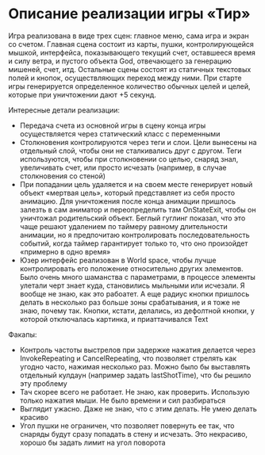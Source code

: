 # Описание реализации игры «Тир»

Игра реализована в виде трех сцен: главное меню, сама игра и экран со счетом. Главная сцена состоит из карты, пушки, контролирующейся мышкой, интерфейса, показывающего текущий счет, оставшееся время и силу ветра, и пустого объекта God, отвечающего за генерацию мишеней, счет, итд. Остальные сцены состоят из статичных текстовых полей и кнопок, осуществляющих переход между ними. При старте игры генерируется определенное количество обычных целей и целей, которые при уничтожении дают +5 секунд.

Интересные детали реализации:

* Передача счета из основной игры в сцену конца игры осуществляется через статический класс с переменными
* Столкновения контролируются через теги и слои. Цели вынесены на отдельный слой, чтобы они не сталкивались друг с другом. Теги используются, чтобы при столкновении со целью, снаряд знал, увеличивать счет, или просто исчезать (например, в случае столкновения со стеной)
* При попадании цель удаляется и на своем месте генерирует новый объект «мертвая цель», который представляет из себя просто анимацию. Для уничтожения после конца анимации пришлось залезть в сам аниматор и переопределить там OnStateExit, чтобы он уничтожал родительский объект. Беглый гуглинг показал, что это чаще решают удалением по таймеру равному длительности анимации, но я предпочитаю контролировать последовательность событий, когда таймер гарантирует только то, что оно произойдет «примерно в одно время»
* Юзер интерфейс реализован в World space, чтобы лучше контролировать его положение относительно других элементов. Было очень много шаманства с параметрами, в процессе элементы улетали черт знает куда, становились мыльными или исчезали. Я вообще не знаю, как это рабоатет. А еще радиус кнопки пришлось делать в несколько раз больше зоны срабатывания, и я тоже не знаю, почему так. Кнопки, кстати, делались, из дефолтной кнопки, у которой отключалась картинка, и приаттачивался Text


Факапы:

* Контроль частоты выстрелов при задержке нажатия делается через InvokeRepeating и CancelRepeating, что позволяет стрелять как угодно часто, нажимая несколько раз. Можно было бы выставлять отдельный кулдаун (например задать lastShotTime), что бы решило эту проблему
* Тач скорее всего не работает. Не знаю, как проверить. Использую только нажатия мыши. Не было времени и сил разбираться
* Выглядит ужасно. Даже не знаю, что с этим делать. Не умею делать красиво
* Угол пушки не ограничен, что позволяет повернуть ее так, что снаряды будут сразу попадать в стену и исчезать. Это некрасиво, хорошо бы задать лимит на угол поворота
